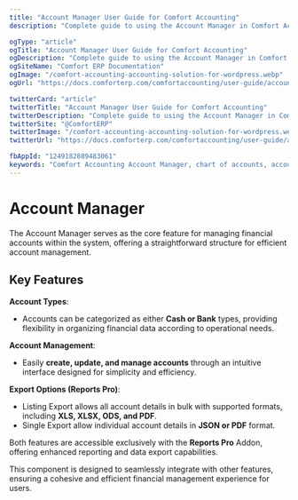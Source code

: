 ```yaml
---
title: "Account Manager User Guide for Comfort Accounting"
description: "Complete guide to using the Account Manager in Comfort Accounting. Learn how to set up and manage your chart of accounts, account categories, and financial account structure."

ogType: "article"
ogTitle: "Account Manager User Guide for Comfort Accounting"
ogDescription: "Complete guide to using the Account Manager in Comfort Accounting. Learn how to set up and manage your chart of accounts, account categories, and financial account structure."
ogSiteName: "Comfort ERP Documentation"
ogImage: "/comfort-accounting-accounting-solution-for-wordpress.webp"
ogUrl: "https://docs.comforterp.com/comfortaccounting/user-guide/account-manager"

twitterCard: "article"
twitterTitle: "Account Manager User Guide for Comfort Accounting"
twitterDescription: "Complete guide to using the Account Manager in Comfort Accounting. Learn how to set up and manage your chart of accounts, account categories, and financial account structure."
twitterSite: "@ComfortERP"
twitterImage: "/comfort-accounting-accounting-solution-for-wordpress.webp"
twitterUrl: "https://docs.comforterp.com/comfortaccounting/user-guide/account-manager"

fbAppId: "1249182889483061"
keywords: "Comfort Accounting Account Manager, chart of accounts, account management, financial accounts, account setup, account categories, account types, general ledger accounts, accounting structure, account hierarchy"
---
```


# Account Manager

The Account Manager serves as the core feature for managing financial accounts within the system, offering a straightforward structure for efficient account management.

## Key Features ##

**Account Types**:
+ Accounts can be categorized as either **Cash or Bank** types, providing flexibility in organizing financial data according to operational needs.

**Account Management**:
+ Easily **create, update, and manage accounts** through an intuitive interface designed for simplicity and efficiency.

**Export Options (Reports Pro)**:
+ Listing Export allows all account details in bulk with supported formats, including **XLS, XLSX, ODS, and PDF**.
+ Single Export allow individual account details in **JSON or PDF** format.

Both features are accessible exclusively with the **Reports Pro** Addon, offering enhanced reporting and data export capabilities.

This component is designed to seamlessly integrate with other features, ensuring a cohesive and efficient financial management experience for users.